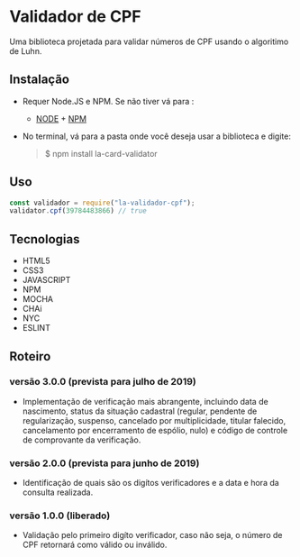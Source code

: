 # Validador de CPF

Uma biblioteca projetada para validar números de CPF usando o algoritimo de Luhn.

## Instalação

* Requer Node.JS e NPM. Se não tiver vá para : 
    - [NODE](https://nodejs.org/en/download/) + [NPM](https://nodejs.org/en/download/)

* No terminal, vá para a pasta onde você deseja usar a biblioteca e digite:
    > $ npm install la-card-validator


## Uso 

```javascript
const validador = require("la-validador-cpf");
validator.cpf(39784483866) // true
```


## Tecnologias

* HTML5
* CSS3
* JAVASCRIPT
* NPM
* MOCHA
* CHAi
* NYC
* ESLINT

## Roteiro

### versão 3.0.0 (prevista para julho de 2019) 
* Implementação de verificação mais abrangente, incluindo data de nascimento, status da situação cadastral (regular, pendente de regularização, suspenso, cancelado por multiplicidade, titular falecido, cancelamento por encerramento de espólio, nulo) e código de controle de comprovante da verificação.

### versão 2.0.0 (prevista para junho de 2019) 
* Identificação de quais são os digítos verificadores e a data e hora da consulta realizada.

### versão 1.0.0 (liberado) 
* Validação pelo primeiro digíto verificador, caso não seja, o número de CPF retornará como válido ou inválido.